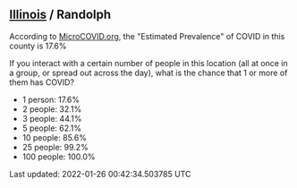 
## [Illinois](/united-states/illinois) / Randolph

According to [MicroCOVID.org](http://microcovid.org),
the "Estimated Prevalence" of COVID in this county is 17.6%

If you interact with a certain number of people in this location
(all at once in a group, or spread out across the day), what is the chance that
1 or more of them has COVID?

- 1 person: 17.6%
- 2 people: 32.1%
- 3 people: 44.1%
- 5 people: 62.1%
- 10 people: 85.6%
- 25 people: 99.2%
- 100 people: 100.0%

Last updated: 2022-01-26 00:42:34.503785 UTC
